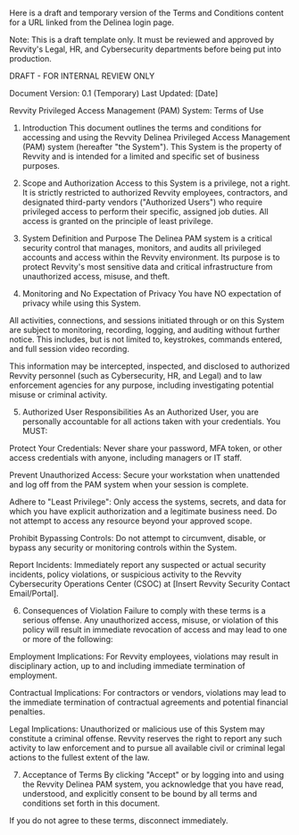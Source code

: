 Here is a draft and temporary version of the Terms and Conditions content for a URL linked from the Delinea login page.

Note: This is a draft template only. It must be reviewed and approved by Revvity's Legal, HR, and Cybersecurity departments before being put into production.

DRAFT - FOR INTERNAL REVIEW ONLY

Document Version: 0.1 (Temporary) Last Updated: [Date]

Revvity Privileged Access Management (PAM) System: Terms of Use
1. Introduction
This document outlines the terms and conditions for accessing and using the Revvity Delinea Privileged Access Management (PAM) system (hereafter "the System"). This System is the property of Revvity and is intended for a limited and specific set of business purposes.

2. Scope and Authorization
Access to this System is a privilege, not a right. It is strictly restricted to authorized Revvity employees, contractors, and designated third-party vendors ("Authorized Users") who require privileged access to perform their specific, assigned job duties. All access is granted on the principle of least privilege.

3. System Definition and Purpose
The Delinea PAM system is a critical security control that manages, monitors, and audits all privileged accounts and access within the Revvity environment. Its purpose is to protect Revvity's most sensitive data and critical infrastructure from unauthorized access, misuse, and theft.

4. Monitoring and No Expectation of Privacy
You have NO expectation of privacy while using this System.

All activities, connections, and sessions initiated through or on this System are subject to monitoring, recording, logging, and auditing without further notice. This includes, but is not limited to, keystrokes, commands entered, and full session video recording.

This information may be intercepted, inspected, and disclosed to authorized Revvity personnel (such as Cybersecurity, HR, and Legal) and to law enforcement agencies for any purpose, including investigating potential misuse or criminal activity.

5. Authorized User Responsibilities
As an Authorized User, you are personally accountable for all actions taken with your credentials. You MUST:

Protect Your Credentials: Never share your password, MFA token, or other access credentials with anyone, including managers or IT staff.

Prevent Unauthorized Access: Secure your workstation when unattended and log off from the PAM system when your session is complete.

Adhere to "Least Privilege": Only access the systems, secrets, and data for which you have explicit authorization and a legitimate business need. Do not attempt to access any resource beyond your approved scope.

Prohibit Bypassing Controls: Do not attempt to circumvent, disable, or bypass any security or monitoring controls within the System.

Report Incidents: Immediately report any suspected or actual security incidents, policy violations, or suspicious activity to the Revvity Cybersecurity Operations Center (CSOC) at [Insert Revvity Security Contact Email/Portal].

6. Consequences of Violation
Failure to comply with these terms is a serious offense. Any unauthorized access, misuse, or violation of this policy will result in immediate revocation of access and may lead to one or more of the following:

Employment Implications: For Revvity employees, violations may result in disciplinary action, up to and including immediate termination of employment.

Contractual Implications: For contractors or vendors, violations may lead to the immediate termination of contractual agreements and potential financial penalties.

Legal Implications: Unauthorized or malicious use of this System may constitute a criminal offense. Revvity reserves the right to report any such activity to law enforcement and to pursue all available civil or criminal legal actions to the fullest extent of the law.

7. Acceptance of Terms
By clicking "Accept" or by logging into and using the Revvity Delinea PAM system, you acknowledge that you have read, understood, and explicitly consent to be bound by all terms and conditions set forth in this document.

If you do not agree to these terms, disconnect immediately.
